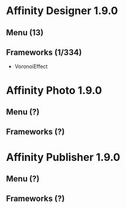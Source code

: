 # Affinity Designer 1.9.0
## Menu (13)
## Frameworks (1/334)
 * VoronoiEffect
# Affinity Photo 1.9.0
## Menu (?)
## Frameworks (?)
# Affinity Publisher 1.9.0
## Menu (?)
## Frameworks (?)

